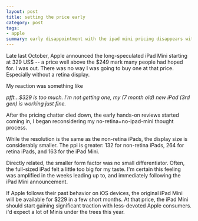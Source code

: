 ```yaml
---
layout: post
title: setting the price early
category: post
tags:
- apple
summary: early disappointment with the ipad mini pricing disappears with hands-on reviews.
---
```


Late last October, Apple announced the long-speculated iPad Mini starting at 329 US$ -- a price well above the $249 mark many people had hoped for. I was out. There was no way I was going to buy one at that price. Especially without a retina display.

<!--more-->

My reaction was something like

*pfft...$329 is too much. I'm not getting one, my (7 month old) new iPad (3rd gen) is working just fine.*


After the pricing chatter died down, the early hands-on reviews started coming in, I began reconsidering my no-retina=no-ipad-mini thought process.

While the resolution is the same as the non-retina iPads, the display size is considerably smaller. The ppi is greater: 132 for non-retina iPads, 264 for retina iPads, and 163 for the iPad Mini.

Directly related, the smaller form factor was no small differentiator. Often, the full-sized iPad felt a little too big for my taste. I'm certain this feeling was amplified in the weeks leading up to, and immediately following the iPad Mini announcement.

If Apple follows their past behavior on iOS devices, the original iPad Mini will be available for $229 in a few short months. At that price, the iPad Mini should start gaining significant traction with less-devoted Apple consumers. i'd expect a lot of Minis under the trees this year.
